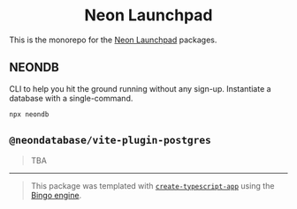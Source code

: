 <h1 align="center">Neon Launchpad</h1>

This is the monorepo for the [Neon Launchpad](https://neon.new) packages.

## NEONDB

CLI to help you hit the ground running without any sign-up. Instantiate a database with a single-command.

```shell
npx neondb
```

## `@neondatabase/vite-plugin-postgres`

> TBA

---

> This package was templated with [`create-typescript-app`](https://github.com/JoshuaKGoldberg/create-typescript-app) using the [Bingo engine](https://create.bingo).
